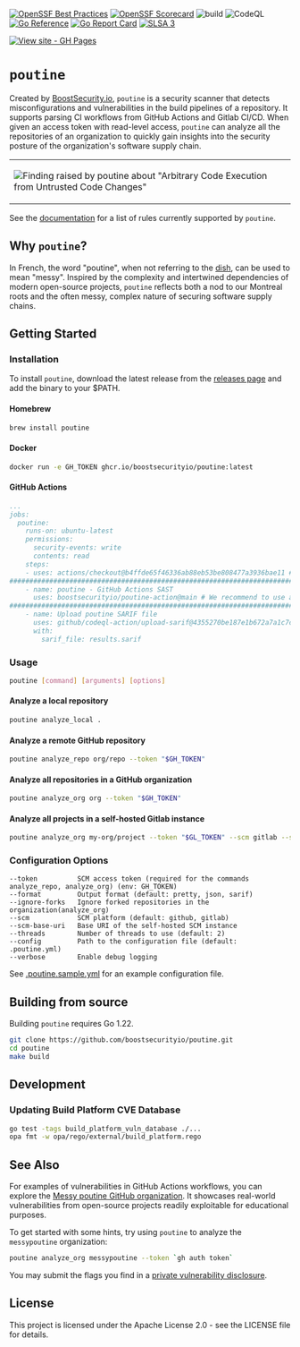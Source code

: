 [![OpenSSF Best Practices](https://www.bestpractices.dev/projects/8787/badge)](https://www.bestpractices.dev/projects/8787)
[![OpenSSF Scorecard](https://api.securityscorecards.dev/projects/github.com/boostsecurityio/poutine/badge)](https://securityscorecards.dev/viewer/?uri=github.com/boostsecurityio/poutine)
![build](https://github.com/boostsecurityio/poutine/actions/workflows/build_test.yml/badge.svg)
![CodeQL](https://github.com/boostsecurityio/poutine/actions/workflows/codeql.yml/badge.svg)
[![Go Reference](https://pkg.go.dev/badge/github.com/boostsecurityio/poutine/v4.svg)](https://pkg.go.dev/github.com/boostsecurityio/poutine)
[![Go Report Card](https://goreportcard.com/badge/github.com/boostsecurityio/poutine)](https://goreportcard.com/report/github.com/boostsecurityio/poutine)
[![SLSA 3](https://slsa.dev/images/gh-badge-level3.svg)](https://slsa.dev)

[![View site - GH Pages](https://img.shields.io/badge/View_site-GH_Pages-2ea44f?style=for-the-badge)](https://boostsecurityio.github.io/poutine/)

# `poutine`

Created by [BoostSecurity.io](https://boostsecurity.io), `poutine` is a security scanner that detects misconfigurations and vulnerabilities in the build pipelines of a repository. It supports parsing CI workflows from GitHub Actions and Gitlab CI/CD. When given an access token with read-level access, `poutine` can analyze all the repositories of an organization to quickly gain insights into the security posture of the organization's software supply chain.

<table>
<td>

![Finding raised by poutine about "Arbitrary Code Execution from Untrusted Code Changes"](https://github.com/boostsecurityio/poutine/assets/172889/ca031a4f-afd8-4e3f-9e66-a2502bd0379b)

</td>
</table>

See the [documentation](docs/content/en/rules) for a list of rules currently supported by `poutine`.

## Why `poutine`?

In French, the word "poutine", when not referring to the [dish](https://en.wikipedia.org/wiki/Poutine), can be used to mean "messy". Inspired by the complexity and intertwined dependencies of modern open-source projects, `poutine` reflects both a nod to our Montreal roots and the often messy, complex nature of securing software supply chains. 

## Getting Started

### Installation

To install `poutine`, download the latest release from the [releases page](https://github.com/boostsecurityio/poutine/releases) and add the binary to your $PATH. 

<!-- TODO: cosign verify instructions? -->

#### Homebrew
``` bash
brew install poutine
```

#### Docker
``` bash
docker run -e GH_TOKEN ghcr.io/boostsecurityio/poutine:latest
```

#### GitHub Actions
```yaml
...
jobs:
  poutine:
    runs-on: ubuntu-latest
    permissions:
      security-events: write
      contents: read
    steps:
    - uses: actions/checkout@b4ffde65f46336ab88eb53be808477a3936bae11 # v4.1.1
#################################################################################################
    - name: poutine - GitHub Actions SAST
      uses: boostsecurityio/poutine-action@main # We recommend to use a tagged version and pin it
#################################################################################################
    - name: Upload poutine SARIF file
      uses: github/codeql-action/upload-sarif@4355270be187e1b672a7a1c7c7bae5afdc1ab94a # v3.24.10
      with:
        sarif_file: results.sarif
```

### Usage
``` bash
poutine [command] [arguments] [options]
```

#### Analyze a local repository

``` bash
poutine analyze_local .
```

#### Analyze a remote GitHub repository

```bash
poutine analyze_repo org/repo --token "$GH_TOKEN"
```

#### Analyze all repositories in a GitHub organization

```bash
poutine analyze_org org --token "$GH_TOKEN"
```


#### Analyze all projects in a self-hosted Gitlab instance

``` bash
poutine analyze_org my-org/project --token "$GL_TOKEN" --scm gitlab --scm-base-uri https://gitlab.example.com
```

### Configuration Options

``` 
--token          SCM access token (required for the commands analyze_repo, analyze_org) (env: GH_TOKEN)
--format         Output format (default: pretty, json, sarif)
--ignore-forks   Ignore forked repositories in the organization(analyze_org)
--scm            SCM platform (default: github, gitlab)
--scm-base-uri   Base URI of the self-hosted SCM instance
--threads        Number of threads to use (default: 2)
--config         Path to the configuration file (default: .poutine.yml)
--verbose        Enable debug logging
```

See [.poutine.sample.yml](.poutine.sample.yml) for an example configuration file.

## Building from source

Building `poutine` requires Go 1.22.

```bash
git clone https://github.com/boostsecurityio/poutine.git
cd poutine
make build
```

## Development
### Updating Build Platform CVE Database
```bash
go test -tags build_platform_vuln_database ./...
opa fmt -w opa/rego/external/build_platform.rego
```

## See Also 

For examples of vulnerabilities in GitHub Actions workflows, you can explore the [Messy poutine GitHub organization](https://github.com/messypoutine). It showcases real-world vulnerabilities from open-source projects readily exploitable for educational purposes. 

To get started with some hints, try using `poutine` to analyze the `messypoutine` organization:
``` bash
poutine analyze_org messypoutine --token `gh auth token`
```

You may submit the flags you find in a [private vulnerability disclosure](https://github.com/messypoutine/.github/security/advisories/new).

## License

This project is licensed under the Apache License 2.0 - see the LICENSE file for details.
